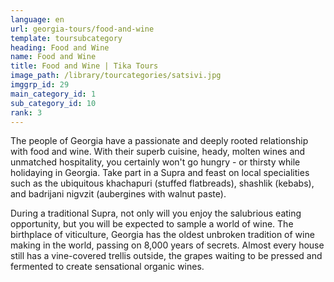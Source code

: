 ```yaml
---
language: en
url: georgia-tours/food-and-wine
template: toursubcategory
heading: Food and Wine
name: Food and Wine
title: Food and Wine | Tika Tours
image_path: /library/tourcategories/satsivi.jpg
imggrp_id: 29
main_category_id: 1
sub_category_id: 10
rank: 3
---
```

<div class="row content-row"><!-- 1553 (2)-->
<div class="col-xs-12 col-sm-6 col-md-6"><!-- 2090 -->

The people of Georgia have a passionate and deeply rooted relationship with food
and wine. With their superb cuisine, heady, molten wines and unmatched hospitality,
you certainly won't go hungry \- or thirsty while holidaying in Georgia. Take part
in a Supra and feast on local specialities such as the ubiquitous khachapuri (stuffed
flatbreads), shashlik (kebabs), and badrijani nigvzit (aubergines with walnut paste).

</div>

<div class="col-xs-12 col-sm-6 col-md-6"><!-- 2091 -->

During a traditional Supra, not only will you enjoy the salubrious eating opportunity,
but you will be expected to sample a world of wine. The birthplace of viticulture,
Georgia has the oldest unbroken tradition of wine making in the world, passing on
8,000 years of secrets. Almost every house still has a vine\-covered trellis outside,
the grapes waiting to be pressed and fermented to create sensational organic wines.

</div>

</div>
